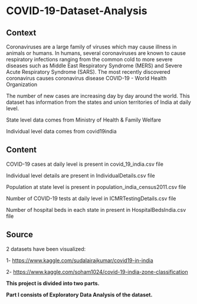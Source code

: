 # COVID-19-Dataset-Analysis

## Context

Coronaviruses are a large family of viruses which may cause illness in animals or humans. In humans, several coronaviruses are known to cause respiratory infections ranging from the common cold to more severe diseases such as Middle East Respiratory Syndrome (MERS) and Severe Acute Respiratory Syndrome (SARS). The most recently discovered coronavirus causes coronavirus disease COVID-19 - World Health Organization

The number of new cases are increasing day by day around the world. This dataset has information from the states and union territories of India at daily level.

State level data comes from Ministry of Health & Family Welfare

Individual level data comes from covid19india

## Content

COVID-19 cases at daily level is present in covid_19_india.csv file

Individual level details are present in IndividualDetails.csv file

Population at state level is present in population_india_census2011.csv file

Number of COVID-19 tests at daily level in ICMRTestingDetails.csv file

Number of hospital beds in each state in present in HospitalBedsIndia.csv file

## Source

2 datasets have been visualized:

1- https://www.kaggle.com/sudalairajkumar/covid19-in-india

2- https://www.kaggle.com/soham1024/covid-19-india-zone-classification

**This project is divided into two parts.**

**Part I consists of Exploratory Data Analysis of the dataset.**
